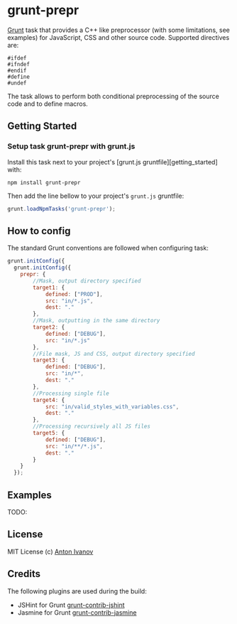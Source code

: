grunt-prepr
=============

[Grunt][grunt] task that provides a C++ like preprocessor (with some limitations, see examples) for JavaScript, CSS and other source code. Supported directives are:

```
#ifdef
#ifndef
#endif
#define
#undef
```

The task allows to perform both conditional preprocessing of the source code and to define macros.

## Getting Started

### Setup task grunt-prepr with grunt.js

Install this task next to your project's [grunt.js gruntfile][getting_started] with:

```shell
npm install grunt-prepr
```

Then add the line bellow to your project's `grunt.js` gruntfile:

```javascript
grunt.loadNpmTasks('grunt-prepr');
```

## How to config

The standard Grunt conventions are followed when configuring task:

```js
grunt.initConfig({
  grunt.initConfig({
    prepr: {
        //Mask, output directory specified
        target1: {
            defined: ["PROD"],
            src: "in/*.js",
            dest: "."
        },
        //Mask, outputting in the same directory
        target2: {
            defined: ["DEBUG"],
            src: "in/*.js"
        },
        //File mask, JS and CSS, output directory specified
        target3: {
            defined: ["DEBUG"],
            src: "in/*",
            dest: "."
        },
        //Processing single file
        target4: {
            src: "in/valid_styles_with_variables.css",
            dest: "."
        },
        //Processing recursively all JS files
        target5: {
            defined: ["DEBUG"],
            src: "in/**/*.js",
            dest: "."
        }
    }
  });
```

## Examples

TODO:

## License

MIT License
(c) [Anton Ivanov](http://smthngsmwhr.wordpress.com/)

Credits
---------------

The following plugins are used during the build:

* JSHint for Grunt [grunt-contrib-jshint][grunt-contrib-jshint]
* Jasmine for Grunt [grunt-contrib-jasmine][grunt-contrib-jasmine]

[grunt]: https://github.com/cowboy/grunt
[grunt-contrib-jshint]: https://github.com/gruntjs/grunt-contrib-jshint
[grunt-contrib-jasmine]: https://github.com/gruntjs/grunt-contrib-jasmine
